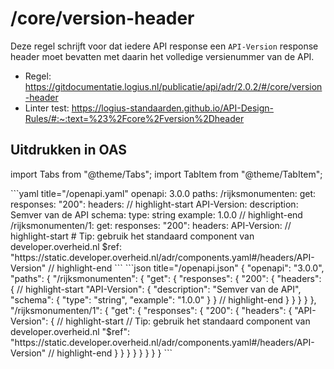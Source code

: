 # /core/version-header

Deze regel schrijft voor dat iedere API response een `API-Version` response header moet bevatten met daarin het volledige versienummer van de API.

- Regel: https://gitdocumentatie.logius.nl/publicatie/api/adr/2.0.2/#/core/version-header
- Linter test: https://logius-standaarden.github.io/API-Design-Rules/#:~:text=%23%2Fcore%2Fversion%2Dheader

## Uitdrukken in OAS

import Tabs from "@theme/Tabs";
import TabItem from "@theme/TabItem";

<Tabs>
  <TabItem value="yaml" label="YAML">
  ```yaml title="/openapi.yaml"
  openapi: 3.0.0
  paths:
    /rijksmonumenten:
      get:
        responses:
          "200":
            headers:
              // highlight-start
              API-Version:
                description: Semver van de API
                schema:
                  type: string
                  example: 1.0.0
              // highlight-end
    /rijksmonumenten/1:
      get:
        responses:
          "200":
            headers:
              API-Version:
                // highlight-start
                # Tip: gebruik het standaard component van developer.overheid.nl
                $ref: "https://static.developer.overheid.nl/adr/components.yaml#/headers/API-Version"
                // highlight-end
  ```
  </TabItem>
  <TabItem value="json" label="JSON">
  ```json title="/openapi.json"
  {
    "openapi": "3.0.0",
    "paths": {
      "/rijksmonumenten": {
        "get": {
          "responses": {
            "200": {
              "headers": {
                // highlight-start
                "API-Version": {
                  "description": "Semver van de API",
                  "schema": {
                    "type": "string",
                    "example": "1.0.0"
                  }
                }
                // highlight-end
              }
            }
          }
        }
      },
      "/rijksmonumenten/1": {
        "get": {
          "responses": {
            "200": {
              "headers": {
                "API-Version": {
                  // highlight-start
                  // Tip: gebruik het standaard component van developer.overheid.nl
                  "$ref": "https://static.developer.overheid.nl/adr/components.yaml#/headers/API-Version"
                  // highlight-end
                }
              }
            }
          }
        }
      }
    }
  }
  ```
  </TabItem>
</Tabs>
